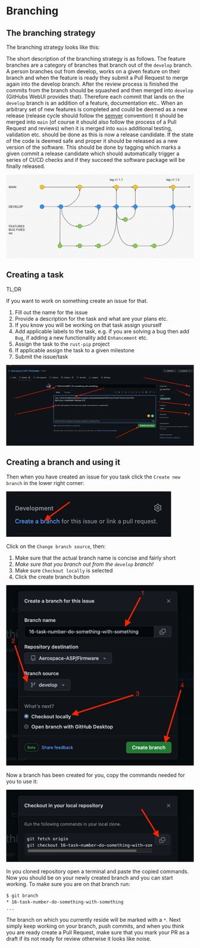 <!-- TODO: Create new screen shots for this project -->
# Branching

## The branching strategy

The branching strategy looks like this:

The short description of the branching strategy is as follows. The feature branches are a category of branches that branch out of the `develop` branch. A person branches out from develop, works on a given feature on their branch and when the feature is ready they submit a Pull Request to merge again into the develop branch. After the review process is finished the commits from the branch should be squashed and then merged into `develop` (GitHubs WebUI provides that). Therefore each commit that lands on the `develop` branch is an addition of a feature, documentation etc.. When an arbitrary set of new features is completed and could be deemed as a new release (release cycle should follow the [semver](https://semver.org/) convention) it should be merged into `main` (of course it should also follow the process of a Pull Request and reviews) when it is merged into `main` additional testing, validation etc. should be done as this is now a release candidate. If the state of the code is deemed safe and proper it should be released as a new version of the software. This should be done by tagging which marks a given commit a release candidate which should automatically trigger a series of CI/CD checks and if they succeed the software package will be finally released.

![branching](img/branching.png)

## Creating a task

TL;DR

If you want to work on something create an issue for that.

1. Fill out the name for the issue
2. Provide a description for the task and what are your plans etc.
3. If you know you will be working on that task assign yourself
4. Add applicable labels to the task, e.g. if you are solving a bug then add `Bug`, if adding a new functionality add `Enhancement` etc.
5. Assign the task to the `rust-pip` project
6. If applicable assign the task to a given milestone
7. Submit the issue/task

![issue](img/task_issue_creation.png)

## Creating a branch and using it

Then when you have created an issue for you task click the `Create new branch` in the lower right corner:

![cr](img/create_a_branch.png)

Click on the `Change branch source`, then:

1. Make sure that the actual branch name is concise and fairly short
2. *Make sure that you branch out from the `develop` branch!*
3. Make sure `Checkout locally` is selected
4. Click the create branch button

![lol](img/actual_create_branch.png)

Now a branch has been created for you, copy the commands needed for you to use it:

![asd](img/checkout.png)

In you cloned repository open a terminal and paste the copied commands. Now you should be on your newly created branch and you can start working. To make sure you are on that branch run:

```bash
$ git branch
* 16-task-number-do-something-with-something
...
```

The branch on which you currently reside will be marked with a `*`.
Next simply keep working on your branch, push commits, and when you think you are ready create a Pull Request, make sure that you mark your PR as a draft if its not ready for review otherwise it looks like noise.
